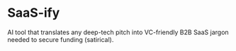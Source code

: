 # SaaS-ify
AI tool that translates any deep-tech pitch into VC-friendly B2B SaaS jargon needed to secure funding (satirical).
